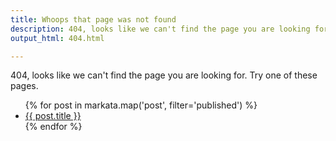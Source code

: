 ```yaml
---
title: Whoops that page was not found
description: 404, looks like we can't find the page you are looking for
output_html: 404.html

---
```


404, looks like we can't find the page you are looking for.  Try one of these
pages.

<ul>
{% for post in markata.map('post', filter='published') %}
    <li><a href="{{ post.slug }}">{{ post.title }}</a></li>
{% endfor %}
</ul>

